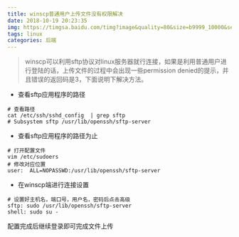 ```yaml
---
title: winscp普通用户上传文件没有权限解决
date: 2018-10-19 20:23:35
img: https://timgsa.baidu.com/timg?image&quality=80&size=b9999_10000&sec=1540902585&di=7dd5e762972e1394ef621aed20d5f498&imgtype=jpg&er=1&src=http%3A%2F%2Flc-mhke0kuv.cn-n1.lcfile.com%2F26a8ef1873a9bdaaea9a.jpg
tags: linux
categories: 后端
---
```

>winscp可以利用sftp协议对linux服务器就行连接，如果是利用普通用户进行登陆的话，上传文件的过程中会出现一些permission denied的提示，并且错误的返回码是3，下面说明下解决方法。

- 查看sftp应用程序的路径
```
# 查看路径
cat /etc/ssh/sshd_config  | grep sftp
# Subsystem sftp /usr/lib/openssh/sftp-server
```
- 查看sftp应用程序的路径为止
```
# 打开配置文件
vim /etc/sudoers
# 修改对应位置
user:  ALL=NOPASSWD:/usr/lib/openssh/sftp-server
```
- 在winscp端进行连接设置
```
# 设置好主机名，端口号，用户名，密码后点击高级
sftp: sudo /usr/lib/openssh/sftp-server
shell: sudo su -
```
配置完成后继续登录即可完成文件上传